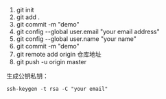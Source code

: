 1. git init
2. git add .
3. git commit -m "demo"
4. git config --global user.email "your email address"
5. git config --global user.name "your name"
6. git commit -m "demo"
7. git remote add origin 仓库地址
8. git push -u origin master



生成公钥私钥：

```
ssh-keygen -t rsa -C "your email"
```

